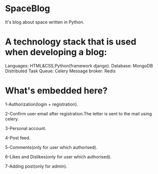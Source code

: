 # SpaceBlog
It's blog about space written in Python.

# A technology stack that is used when developing a blog:
Languages: HTML&CSS,Python(framework django).
Database: MongoDB
Distributed Task Queue: Celery
Message broker: Redis

# What's embedded here?
1-Authorization(login + registration).

2-Confirm user email after registration.The letter is sent to the mail using celery.

3-Personal account.

4-Post feed.

5-Comments(only for user which authorised).

6-Likes and Dislikes(only for user which authorised).

7-Adding post(only for admin).
